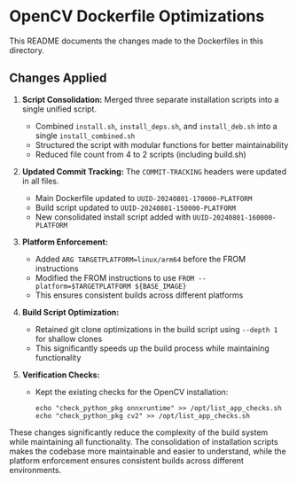 <!--
# COMMIT-TRACKING: UUID-20240801-170000-PLATFORM
# Description: Update README to reflect script consolidation and Dockerfile optimizations.
# Author: GitHub Copilot
#
# File location diagram:
# jetc/                          <- Main project folder
# ├── README.md                  <- Project documentation
# ├── buildx/                    <- Main buildx directory
# │   └── build/                 <- Build directory
# │       └── 09-opencv/         <- Current directory
# │           └── README.md      <- THIS FILE
-->

# OpenCV Dockerfile Optimizations

This README documents the changes made to the Dockerfiles in this directory.

## Changes Applied

1. **Script Consolidation:** Merged three separate installation scripts into a single unified script.
   - Combined `install.sh`, `install_deps.sh`, and `install_deb.sh` into a single `install_combined.sh`
   - Structured the script with modular functions for better maintainability
   - Reduced file count from 4 to 2 scripts (including build.sh)

2. **Updated Commit Tracking:** The `COMMIT-TRACKING` headers were updated in all files.
   - Main Dockerfile updated to `UUID-20240801-170000-PLATFORM`
   - Build script updated to `UUID-20240801-150000-PLATFORM`
   - New consolidated install script added with `UUID-20240801-160000-PLATFORM`

3. **Platform Enforcement:** 
   - Added `ARG TARGETPLATFORM=linux/arm64` before the FROM instructions
   - Modified the FROM instructions to use `FROM --platform=$TARGETPLATFORM ${BASE_IMAGE}`
   - This ensures consistent builds across different platforms

4. **Build Script Optimization:**
   - Retained git clone optimizations in the build script using `--depth 1` for shallow clones
   - This significantly speeds up the build process while maintaining functionality

5. **Verification Checks:** 
   - Kept the existing checks for the OpenCV installation:
     ```
     echo "check_python_pkg onnxruntime" >> /opt/list_app_checks.sh
     echo "check_python_pkg cv2" >> /opt/list_app_checks.sh
     ```

These changes significantly reduce the complexity of the build system while maintaining all functionality. The consolidation of installation scripts makes the codebase more maintainable and easier to understand, while the platform enforcement ensures consistent builds across different environments.
